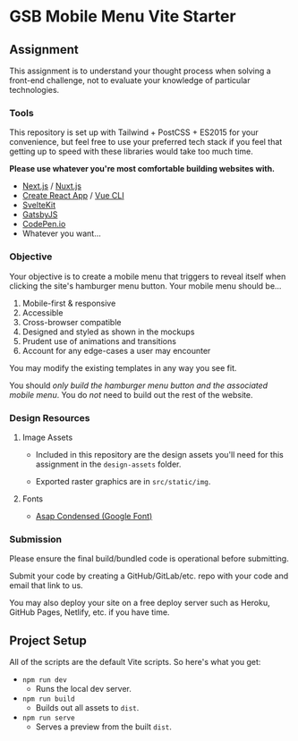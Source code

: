 ﻿# GSB Mobile Menu Vite Starter

## Assignment

This assignment is to understand your thought process when solving a front-end challenge, not to evaluate your knowledge of particular technologies.

### Tools

This repository is set up with Tailwind + PostCSS + ES2015 for your convenience, but feel free to use your preferred tech stack if you feel that getting up to speed with these libraries would take too much time.

**Please use whatever you're most comfortable building websites with.**

- [Next.js](https://nextjs.org/docs/getting-started) / [Nuxt.js](https://nuxtjs.org/docs/2.x/get-started/installation)
- [Create React App](https://reactjs.org/docs/create-a-new-react-app.html) / [Vue CLI](https://cli.vuejs.org/guide/creating-a-project.html#vue-create)
- [SvelteKit](https://kit.svelte.dev/docs)
- [GatsbyJS](https://www.gatsbyjs.com/)
- [CodePen.io](https://CodePen.io)
- Whatever you want...

### Objective

Your objective is to create a mobile menu that triggers to reveal itself when clicking the site's hamburger menu button. Your mobile menu should be...

1. Mobile-first & responsive
2. Accessible
3. Cross-browser compatible
4. Designed and styled as shown in the mockups
5. Prudent use of animations and transitions
6. Account for any edge-cases a user may encounter

You may modify the existing templates in any way you see fit.

You should _only build the hamburger menu button and the associated mobile menu_. You do _not_ need to build out the rest of the website.

### Design Resources

1. Image Assets

   - Included in this repository are the design assets you'll need for this assignment in the `design-assets` folder.

   - Exported raster graphics are in `src/static/img`.

2. Fonts
   - [Asap Condensed (Google Font)](https://fonts.google.com/specimen/Asap+Condensed?query=condensed)

### Submission

Please ensure the final build/bundled code is operational before submitting.

Submit your code by creating a GitHub/GitLab/etc. repo with your code and email that link to us.

You may also deploy your site on a free deploy server such as Heroku, GitHub Pages, Netlify, etc. if you have time.

## Project Setup

All of the scripts are the default Vite scripts. So here's what you get:

- `npm run dev`
  - Runs the local dev server.
- `npm run build`
  - Builds out all assets to `dist`.
- `npm run serve`
  - Serves a preview from the built `dist`.
